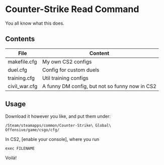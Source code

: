 # Counter-Strike Read Command

You all know what this does.

## Contents

| File          | Content                                        |
|---------------|------------------------------------------------|
| makefile.cfg  | My own CS2 configs                             |
| duel.cfg      | Config for custom duels                        |
| training.cfg  | Util training configs                          |
| civil_war.cfg | A funny DM config, but not so funny now in CS2 |

## Usage

Download it however you like, and put them under:

`/Steam/steamapps/common/Counter-Strike\ Global\ Offensive/game/csgo/cfg/`

In CS2, [enable your console], where you run

```shell
exec FILENAME
````

Voilà!
